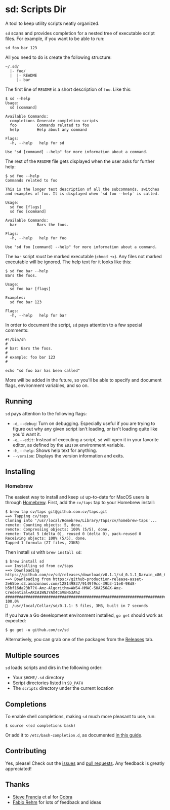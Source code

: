 # sd: Scripts Dir

A tool to keep utility scripts neatly organized.

`sd` scans and provides completion for a nested tree of executable script files. For example, if you want to be able to run:

```shell
sd foo bar 123
```

All you need to do is create the following structure:

```
~/.sd/
  |- foo/
  |  |- README
     |- bar
```

The first line of `README` is a short description of `foo`. Like this:

```
$ sd --help
Usage:
  sd [command]

Available Commands:
  completions Generate completion scripts
  foo         Commands related to foo
  help        Help about any command

Flags:
  -h, --help   help for sd

Use "sd [command] --help" for more information about a command.
```

The rest of the `README` file gets displayed when the user asks for further help:

```
$ sd foo --help
Commands related to foo

This is the longer text description of all the subcommands, switches
and examples of foo. It is displayed when `sd foo --help` is called.

Usage:
  sd foo [flags]
  sd foo [command]

Available Commands:
  bar         Bars the foos.

Flags:
  -h, --help   help for foo

Use "sd foo [command] --help" for more information about a command.
```

The `bar` script *must* be marked executable (`chmod +x`). Any files not marked executable will be ignored. The help text for it looks like this:

```
$ sd foo bar --help
Bars the foos.

Usage:
  sd foo bar [flags]

Examples:
  sd foo bar 123

Flags:
  -h, --help   help for bar
```

In order to document the script, `sd` pays attention to a few special comments:

```shell
#!/bin/sh
#
# bar: Bars the foos.
#
# example: foo bar 123
#

echo "sd foo bar has been called"
```

More will be added in the future, so you'll be able to specify and document flags, environment variables, and so on.

## Running

`sd` pays attention to the following flags:

* `-d`, `--debug`: Turn on debugging. Especially useful if you are trying to figure out why any given script isn't loading, or isn't loading quite like you'd want it.
* `-e`, `--edit`: Instead of executing a script, `sd` will open it in your favorite editor, as defined by the `EDITOR` environment variable.
* `-h`, `--help`: Shows help text for anything.
* `--version`: Displays the version information and exits.

## Installing

### Homebrew

The easiest way to install and keep `sd` up-to-date for MacOS users is through [Homebrew](https://brew.sh). First, add the `cv/taps` tap to your Homebrew install:

```
$ brew tap cv/taps git@github.com:cv/taps.git
==> Tapping cv/taps
Cloning into '/usr/local/Homebrew/Library/Taps/cv/homebrew-taps'...
remote: Counting objects: 5, done.
remote: Compressing objects: 100% (5/5), done.
remote: Total 5 (delta 0), reused 0 (delta 0), pack-reused 0
Receiving objects: 100% (5/5), done.
Tapped 1 formula (27 files, 23KB)
```

Then install `sd` with `brew install sd`:

```
$ brew install sd
==> Installing sd from cv/taps
==> Downloading https://github.com/cv/sd/releases/download/v0.1.1/sd_0.1.1_Darwin_x86_64.tar.gz
==> Downloading from https://github-production-release-asset-2e65be.s3.amazonaws.com/128149837/9149f9cc-39b3-11e8-98d8-b5bf16da23b7?X-Amz-Algorithm=AWS4-HMAC-SHA256&X-Amz-Credential=AKIAIWNJYAX4CSVEH53A%2
######################################################################## 100.0%
🍺  /usr/local/Cellar/sd/0.1.1: 5 files, 3MB, built in 7 seconds
```

If you have a Go development environment installed, `go get` should work as expected:

```shell
$ go get -u github.com/cv/sd
```

Alternatively, you can grab one of the packages from the [Releases](https://github.com/cv/sd/releases) tab.

## Multiple sources

`sd` loads scripts and dirs in the following order:

- Your `$HOME/.sd` directory
- Script directories listed in `SD_PATH`
- The `scripts` directory under the current location

## Completions

To enable shell completions, making `sd` much more pleasant to use, run:

```shell
$ source <(sd completions bash)
```

Or add it to `/etc/bash-completion.d`, as documented [in this guide](https://debian-administration.org/article/316/An_introduction_to_bash_completion_part_1).

## Contributing

Yes, please! Check out the [issues](https://github.com/cv/sd/issues) and [pull requests](https://github.com/cv/sd/pulls). Any feedback is greatly appreciated!

## Thanks

- [Steve Francia](https://github.com/spf13) et al for [Cobra](https://github.com/spf13/cobra)
- [Fabio Rehm](https://github.com/fgrehm) for lots of feedback and ideas
